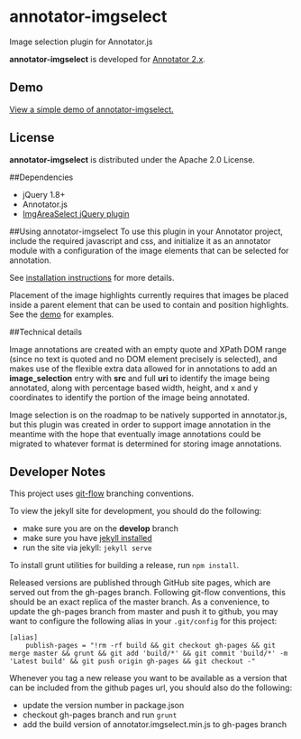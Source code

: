 # annotator-imgselect
Image selection plugin for Annotator.js

**annotator-imgselect** is developed for
[Annotator 2.x](https://github.com/openannotation/annotator/releases).


## Demo
[View a simple demo of annotator-imgselect.](http://emory-lits-labs.github.io/annotator-imgselect/demo/)

## License
**annotator-imgselect** is distributed under the Apache 2.0 License.

##Dependencies
* jQuery 1.8+
* Annotator.js
* [ImgAreaSelect jQuery plugin](http://odyniec.net/projects/imgareaselect/)


##Using annotator-imgselect
To use this plugin in your Annotator project, include the required
javascript and css, and initialize it as an annotator module with a
configuration of the image elements that can be selected for annotation.

See [installation instructions](http://emory-lits-labs.github.io/annotator-imgselect/#install) for more details.

Placement of the image highlights currently requires that images be placed
inside a parent element that can be used to contain and position highlights.
See the [demo](http://emory-lits-labs.github.io/annotator-imgselect/demo/)
for examples.

##Technical details

Image annotations are created with an empty quote and XPath DOM range (since
no text is quoted and no DOM element precisely is selected), and makes use
of the flexible extra data allowed for in annotations to add an **image_selection**
entry with **src** and full **uri** to identify the image being annotated,
along with percentage based width, height, and x and y coordinates to
identify the portion of the image being annotated.

Image selection is on the roadmap to be natively supported in annotator.js,
but this plugin was created in order to support image annotation in the meantime
with the hope that eventually image annotations could be migrated to whatever
format is determined for storing image annotations.

## Developer Notes

This project uses [git-flow](https://github.com/nvie/gitflow) branching conventions.

To view the jekyll site for development, you should do the following:
- make sure you are on the **develop** branch
- make sure you have [jekyll installed](http://jekyllrb.com/docs/installation/)
- run the site via jekyll: ```jekyll serve```

To install grunt utilities for building a release, run ```npm install```.

Released versions are published through GitHub site pages, which are served out from
the gh-pages branch.  Following git-flow conventions, this should be an exact
replica of the master branch.  As a convenience, to update the gh-pages branch
from master and push it to github, you may want to configure the following alias
in your ``.git/config`` for this project:

    [alias]
        publish-pages = "!rm -rf build && git checkout gh-pages && git merge master && grunt && git add 'build/*' && git commit 'build/*' -m 'Latest build' && git push origin gh-pages && git checkout -"

Whenever you tag a new release you want to be available as a version that
can be included from the github pages url, you should also do the following:
- update the version number in package.json
- checkout gh-pages branch and run ```grunt```
- add the build version of annotator.imgselect.min.js to gh-pages branch

